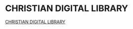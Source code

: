 <!DOCTYPE html>
<html>
<head>
<title>CHRISTIAN DIGITAL LIBRARY</title>
</head>
<body>
<h1>
CHRISTIAN DIGITAL LIBRARY
</h1>
<p>
<a href="https://christian-digitall-library.vercel.app/">CHRISTIAN DIGITAL LIBRARY</a>
</p>
</body>
</html>
